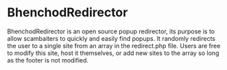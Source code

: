# BhenchodRedirector
BhenchodRedirector is an open source popup redirector, its purpose is to allow scambaiters to quickly and easily find popups. It randomly redirects the user to a single site from an array in the redirect.php file. Users are free to modify this site, host it themselves, or add new sites to the array so long as the footer is not modified.
